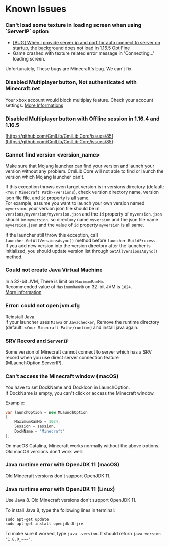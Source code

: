 # Known Issues

### Can't load some texture in loading screen when using \`ServerIP\` option

* [\[BUG\] When i provide server ip and port for auto connect to server on startup, the background does not load in 1.16.5 OptiFine](https://github.com/CmlLib/CmlLib.Core/issues/93)
* Game crashed with texture related error message in 'Connecting...' loading screen.

Unfortunately, These bugs are Minecraft's bug. We can't fix.

### Disabled Multiplayer button, Not authenticated with Minecraft.net

Your xbox account would block multiplay feature. Check your account settings. [More Informations](https://support.xbox.com/ko-KR/help/family-online-safety/online-safety/manage-a-members-safety-settings-to-access-minecraft-features)

### Disabled Multiplayer button with Offline session in 1.16.4 and 1.16.5

[https://github.com/CmlLib/CmlLib.Core/issues/85](https://github.com/CmlLib/CmlLib.Core/issues/85)

### Cannot find version \<version\_name>

Make sure that Mojang launcher can find your version and launch your version without any problem. CmlLib.Core will not able to find or launch the version which Mojang launcher can't.

If this exception throws even target version is in versions directory (default: `<Your Minecraft Path>/versions`), check version directory name, version json file file, and `id` property is all same.\
For example, assume you want to launch your own version named `myversion`. your version json file should be in `versions/myversion/myversion.json` and the `id` property of `myversion.json` should be `myversion`. so directory name `myversion` and the json file name `myversion.json` and the value of `id` property `myversion` is all same.

If the launcher still throw this exception, call `launcher.GetAllVersionsAsync()` method before `launcher.BuildProcess`.\
If you add new version into the version directory after the launcher is initialized, you should update version list through `GetAllVersionsAsync()` method.

### Could not create Java Virtual Machine

In a 32-bit JVM, There is limit on `MaximumRamMb`.\
Recommended value of `MaximumRamMb` on 32-bit JVM is `1024`.\
[More information](https://stackoverflow.com/questions/1434779/maximum-java-heap-size-of-a-32-bit-jvm-on-a-64-bit-os/7019624#7019624)

### Error: could not open jvm.cfg

Reinstall Java.\
if your launcher uses `MJava` or `JavaChecker`, Remove the runtime directory (default: `<Your Minecraft Path>/runtime`) and install java again.

### SRV Record and `ServerIP`

Some version of Minecraft cannot connect to server which has a SRV record when you use direct server connection feature (MLaunchOption.ServerIP).

### Can't access the Minecraft window (macOS)

You have to set DockName and DockIcon in LaunchOption.\
If DockName is empty, you can't click or access the Minecraft window.

Example:

```csharp
var launchOption = new MLaunchOption
{
    MaximumRamMb = 1024,
    Session = session, 
    DockName = "Minecraft"
};
```

On macOS Catalina, Minecraft works normally without the above options. Old macOS versions don't work well.

### Java runtime error with OpenJDK 11 (macOS)

Old Minecraft versions don't support OpenJDK 11.

### Java runtime error with OpenJDK 11 (Linux)

Use Java 8. Old Minecraft versions don't support OpenJDK 11.

To install Java 8, type the following lines in terminal:

```
sudo apt-get update
sudo apt-get install openjdk-8-jre
```

To make sure it worked, type `java -version`. It should return `java version "1.8.0_~~~"`.
